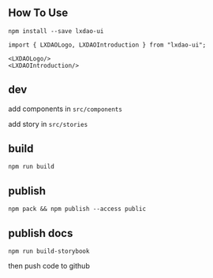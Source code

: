 ## How To Use

```
npm install --save lxdao-ui

import { LXDAOLogo, LXDAOIntroduction } from "lxdao-ui";

<LXDAOLogo/>
<LXDAOIntroduction/>

```

## dev

add components in `src/components`

add story in `src/stories`

## build

```
npm run build
```

## publish

```
npm pack && npm publish --access public
```

## publish docs

```
npm run build-storybook
```

then push code to github

